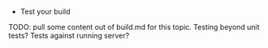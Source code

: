 * Test your build

TODO: pull some content out of build.md for this topic. Testing beyond unit tests? Tests against running server?